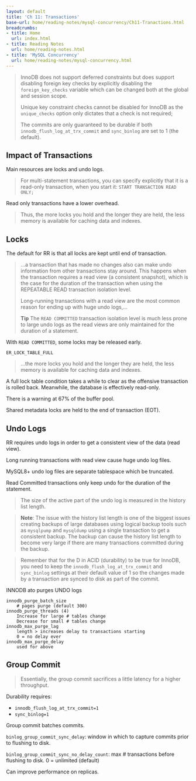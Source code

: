 ```yaml
---
layout: default
title: 'Ch 11: Transactions'
base-url: home/reading-notes/mysql-concurrency/Ch11-Tranactions.html
breadcrumbs:
- title: Home
  url: index.html
- title: Reading Notes
  url: home/reading-notes.html
- title: 'MySQL Concurrency'
  url: home/reading-notes/mysql-concurrency.html
---
```


> InnoDB does not support deferred constraints but does support disabling foreign key checks by explicitly disabling the `foreign_key_checks` variable which can be changed both at the global and session scope.
>
> Unique key constraint checks cannot be disabled for InnoDB as the `unique_checks` option only dictates that a check is not required;
> 
> The commits are only guaranteed to be durable if both `innodb_flush_log_at_trx_commit` and `sync_binlog` are set to 1 (the default).

## Impact of Transactions

Main resources are locks and undo logs.

> For multi-statement transactions, you can specify explicitly that it is a read-only transaction, when you start it: `START TRANSACTION READ ONLY;`

Read only transactions have a lower overhead.

> Thus, the more locks you hold and the longer they are held, the less memory is available for caching data and indexes.

## Locks

The default for RR is that all locks are kept until end of transaction.

> ...a transaction that has made no changes also can make undo information from other transactions stay around. This happens when the transaction requires a read view (a consistent snapshot), which is the case for the duration of the transaction when using the REPEATABLE READ transaction isolation level.
> 
> Long-running transactions with a read view are the most common reason for ending up with huge undo logs,...
> 
> __Tip__ The `READ COMMITTED` transaction isolation level is much less prone to large undo logs as the read views are only maintained for the duration of a statement.

With `READ COMMITTED`, some locks may be released early.

`ER_LOCK_TABLE_FULL`

> ...the more locks you hold and the longer they are held, the less memory is available for caching data and indexes.

A full lock table condition takes a while to clear as the offensive transaction is rolled back. Meanwhile, the database is effectively read-only.

There is a warning at 67% of the buffer pool.

Shared metadata locks are held to the end of transaction (EOT).

## Undo Logs

RR requires undo logs in order to get a consistent view of the data (read view).

Long running transactions with read view cause huge undo log files.

MySQL8+ undo log files are separate tablespace which be truncated.

Read Committed transactions only keep undo for the duration of the statement.

> The size of the active part of the undo log is measured in the history list length.

> __Note__: The issue with the history list length is one of the biggest issues creating backups of large databases using logical backup tools such as `mysqlpump` and `mysqldump` using a single transaction to get a consistent backup. The backup can cause the history list length to become very large if there are many transactions committed during the backup.
                
> Remember that for the D in ACID (durability) to be true for InnoDB, you need to keep the `innodb_flush_log_at_trx_commit` and `sync_binlog` settings at their default value of 1 so the changes made by a transaction are synced to disk as part of the commit.

INNODB ato purges UNDO logs

```text
innodb_purge_batch_size
    # pages purge (default 300)
innodb_purge_threads (4)
    Increase for large # tables change
    Decrease for small # tables change
innodb_max_purge_lag
    length > increases delay to transactions starting
    0 = no delay ever
innodb_max_purge_delay
    used for above
```

## Group Commit                

> Essentially, the group commit sacrifices a little latency for a higher throughput.

Durability requires:

- `innodb_flush_log_at_trx_commit=1`
- `sync_binlog=1`

Group commit batches commits.

`binlog_group_commit_sync_delay`: window in which to capture commits prior to flushing to disk.

`binlog_group_commit_sync_no_delay_count`: max # transactions before flushing to disk. 0 = unlimited (default)

Can improve performance on replicas.

